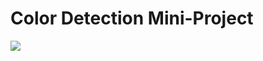# Color Detection Mini-Project

![]([./demo/yellow_detection_objects.gif](https://github.com/kanitafro/computer-vision-30/blob/d609a0acdb7f7d1ff90f89579418ac63b1991138/Project1-OpenCV/COLOR_DETECTION/demo/yellow_detection_bottle.gif))
